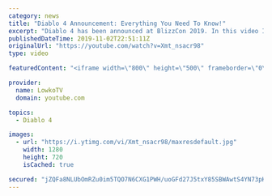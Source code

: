 ```yaml
---
category: news
title: "Diablo 4 Announcement: Everything You Need To Know!"
excerpt: "Diablo 4 has been announced at BlizzCon 2019. In this video I go over everything you need to know about this upcoming Blizzard Entertainment game."
publishedDateTime: 2019-11-02T22:51:11Z
originalUrl: "https://youtube.com/watch?v=Xmt_nsacr98"
type: video

featuredContent: "<iframe width=\"800\" height=\"500\" frameborder=\"0\" src=\"https://www.youtube.com/embed/Xmt_nsacr98\" allow=\"accelerometer; autoplay; encrypted-media; gyroscope; picture-in-picture\" allowfullscreen></iframe>"

provider:
  name: LowkoTV
  domain: youtube.com

topics:
  - Diablo 4

images:
  - url: "https://i.ytimg.com/vi/Xmt_nsacr98/maxresdefault.jpg"
    width: 1280
    height: 720
    isCached: true

secured: "jZQFa8NLUbOmRZu0im5TQO7N6CXG1PWH/uoGFd27J5txY85SBWAwtS4YN73pKAGL2DJwvu8eShg9EktqSmpVPBokUxtSBvhpmkoIhEJRXx0rnINgGfv7l6RdW7ilm2XJTWtbvvT/C3bjcUTwMB92Gy5EOj7S3YmfhH5KVYHcoWwffOzn3nmy3xtEx5R5lc+OV3ixJFbXjIUS6qu1N8XvQuitQm5rDQvEpDxn8ILXRGiaaRo/0bpG+6znDMZosJsvHeWz7PY8w2i+VNItl1pc3RxBYyZlSt6iSlFBFqG4fS1KCBvRwhHUgfX3kFBdBd7VEpBuaWT4AdDpA3XDzYtT3AWfX09ic7nQINuJoa0D7jKvCLTooFwH8mLtEEuMKKyZuztZmYC6czZZ9Lo353HVekDB336E1rnOuCYQ3eBsybbtCbBWjjZOSf7UHrfjyejJ;IBMiW7oBc8SEU3UvqIrBQw=="
---
```


